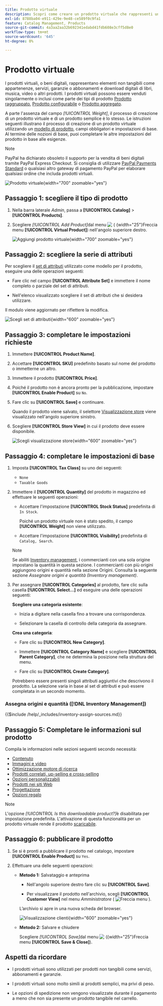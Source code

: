 ```yaml
---
title: Prodotto virtuale
description: Scopri come creare un prodotto virtuale che rappresenti un elemento non tangibile, ad esempio un’iscrizione, un servizio, una garanzia o un abbonamento.
exl-id: 8788ba04-e911-429e-9e48-ce589f0c9fa1
feature: Catalog Management, Products
source-git-commit: 4a3aa2aa32b692341edabd41fdb608e3cff5d8e0
workflow-type: tm+mt
source-wordcount: '645'
ht-degree: 0%

---
```


# Prodotto virtuale

I prodotti virtuali, o beni digitali, rappresentano elementi non tangibili come appartenenze, servizi, garanzie o abbonamenti e download digitali di libri, musica, video o altri prodotti. I prodotti virtuali possono essere venduti singolarmente o inclusi come parte dei tipi di prodotto [Prodotto raggruppato](product-create-grouped.md), [Prodotto configurabile](product-create-configurable.md) o [Prodotto aggregato](product-create-bundle.md).

A parte l&#39;assenza del campo _[!UICONTROL Weight]_, il processo di creazione di un prodotto virtuale e di un prodotto semplice è lo stesso. Le istruzioni seguenti illustrano il processo di creazione di un prodotto virtuale utilizzando un [modello di prodotto](attribute-sets.md), campi obbligatori e impostazioni di base. Al termine delle nozioni di base, puoi completare le altre impostazioni del prodotto in base alle esigenze.

>[!NOTE]
>
>PayPal ha dichiarato obsoleto il supporto per la vendita di beni digitali tramite PayPal Express Checkout. Si consiglia di utilizzare [PayPal Payments Standard](../stores-purchase/paypal-payments-standard.md) o qualsiasi altro gateway di pagamento PayPal per elaborare qualsiasi ordine che includa prodotti virtuali.

![Prodotto virtuale](./assets/product-virtual-membership.png){width="700" zoomable="yes"}

## Passaggio 1: scegliere il tipo di prodotto

1. Nella barra laterale _Admin_, passa a **[!UICONTROL Catalog]** > **[!UICONTROL Products]**.

1. Scegliere _[!UICONTROL Add Product]_&#x200B;dal menu ![&#x200B; ( &#x200B;](../assets/icon-menu-down-arrow-red.png){width="25"}Freccia menu **[!UICONTROL Virtual Product]**) nell&#39;angolo superiore destro.

   ![Aggiungi prodotto virtuale](./assets/product-add-virtual.png){width="700" zoomable="yes"}

## Passaggio 2: scegliere la serie di attributi

Per scegliere il [set di attributi](attribute-sets.md) utilizzato come modello per il prodotto, eseguire una delle operazioni seguenti:

- Fare clic nel campo **[!UICONTROL Attribute Set]** e immettere il nome completo o parziale del set di attributi.

- Nell&#39;elenco visualizzato scegliere il set di attributi che si desidera utilizzare.

Il modulo viene aggiornato per riflettere la modifica.

![Scegli set di attributi](./assets/product-create-choose-attribute-set.png){width="600" zoomable="yes"}

## Passaggio 3: completare le impostazioni richieste

1. Immettere **[!UICONTROL Product Name]**.

1. Accettare **[!UICONTROL SKU]** predefinito basato sul nome del prodotto o immetterne un altro.

1. Immettere il prodotto **[!UICONTROL Price]**.

1. Poiché il prodotto non è ancora pronto per la pubblicazione, impostare **[!UICONTROL Enable Product]** su `No`.

1. Fare clic su **[!UICONTROL Save]** e continuare.

   Quando il prodotto viene salvato, il selettore [Visualizzazione store](introduction.md#product-scope) viene visualizzato nell&#39;angolo superiore sinistro.

1. Scegliere **[!UICONTROL Store View]** in cui il prodotto deve essere disponibile.

   ![Scegli visualizzazione store](./assets/product-create-store-view-choose.png){width="600" zoomable="yes"}

## Passaggio 4: completare le impostazioni di base

1. Imposta **[!UICONTROL Tax Class]** su uno dei seguenti:

   - `None`
   - `Taxable Goods`

1. Immettere il **[!UICONTROL Quantity]** del prodotto in magazzino ed effettuare le seguenti operazioni:

   - Accettare l&#39;impostazione **[!UICONTROL Stock Status]** predefinita di `In Stock`.

     Poiché un prodotto virtuale non è stato spedito, il campo **[!UICONTROL Weight]** non viene utilizzato.

   - Accettare l&#39;impostazione **[!UICONTROL Visibility]** predefinita di `Catalog, Search`.

   >[!NOTE]
   >
   >Se abiliti [Inventory management](../inventory-management/introduction.md), i commercianti con una sola origine impostano la quantità in questa sezione. I commercianti con più origini aggiungono origini e quantità nella sezione Origini. Consulta la seguente sezione _Assegnare origini e quantità (Inventory management)_.

1. Per assegnare **[!UICONTROL Categories]** al prodotto, fare clic sulla casella **[!UICONTROL Select…]** ed eseguire una delle operazioni seguenti:

   **Scegliere una categoria esistente**:

   - Inizia a digitare nella casella fino a trovare una corrispondenza.

   - Selezionare la casella di controllo della categoria da assegnare.

   **Crea una categoria**:

   - Fare clic su **[!UICONTROL New Category]**.

   - Immettere **[!UICONTROL Category Name]** e scegliere **[!UICONTROL Parent Category]**, che ne determina la posizione nella struttura del menu.

   - Fare clic su **[!UICONTROL Create Category]**.

   Potrebbero essere presenti singoli attributi aggiuntivi che descrivono il prodotto. La selezione varia in base al set di attributi e può essere completata in un secondo momento.

### Assegna origini e quantità ([!DNL Inventory Management])

{{$include /help/_includes/inventory-assign-sources.md}}

## Passaggio 5: Completare le informazioni sul prodotto

Compila le informazioni nelle sezioni seguenti secondo necessità:

- [Contenuto](product-content.md)
- [Immagini e video](product-images-and-video.md)
- [Ottimizzazione motore di ricerca](product-search-engine-optimization.md)
- [Prodotti correlati, up-selling e cross-selling](related-products-up-sells-cross-sells.md)
- [Opzioni personalizzabili](settings-advanced-custom-options.md)
- [Prodotti nei siti Web](settings-basic-websites.md)
- [Progettazione](settings-advanced-design.md)
- [Opzioni regalo](product-gift-options.md)

>[!NOTE]
>
>L&#39;opzione _[!UICONTROL Is this downloadable product?]_&#x200B;è disabilitata per impostazione predefinita. L&#39;attivazione di questa funzionalità per un prodotto virtuale rende il prodotto [scaricabile](product-create-downloadable.md#downloadable-product).

## Passaggio 6: pubblicare il prodotto

1. Se si è pronti a pubblicare il prodotto nel catalogo, impostare **[!UICONTROL Enable Product]** su `Yes`.

1. Effettuare una delle seguenti operazioni:

   - **Metodo 1:** Salvataggio e anteprima

      - Nell&#39;angolo superiore destro fare clic su **[!UICONTROL Save]**.

      - Per visualizzare il prodotto nell&#39;archivio, scegli **[!UICONTROL Customer View]** nel menu _Amministratore_ ( ![Freccia menu](../assets/icon-menu-down-arrow-black.png) ).

     L’archivio si apre in una nuova scheda del browser.

     ![Visualizzazione clienti](./assets/product-admin-customer-view.png){width="600" zoomable="yes"}

   - **Metodo 2:** Salvare e chiudere

     Scegliere _[!UICONTROL Save]_&#x200B;dal menu ![&#x200B; (](../assets/icon-menu-down-arrow-red.png){width="25"}Freccia menu **[!UICONTROL Save & Close]**).

## Aspetti da ricordare

- I prodotti virtuali sono utilizzati per prodotti non tangibili come servizi, abbonamenti e garanzie.

- I prodotti virtuali sono molto simili ai prodotti semplici, ma privi di peso.

- Le opzioni di spedizione non vengono visualizzate durante il pagamento a meno che non sia presente un prodotto tangibile nel carrello.

<!-- Last updated from includes: 2023-05-19 17:14:58 -->

